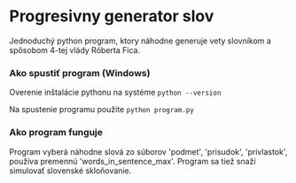 # Progresivny generator slov
Jednoduchý python program, ktory náhodne generuje vety slovníkom a spôsobom 4-tej vlády Róberta Fica. 
<!-- Program     -->

### Ako spustiť program (Windows)
Overenie inštalácie pythonu na systéme
`python --version`

Na spustenie programu použite 
`python program.py`


### Ako program funguje
Program vyberá náhodne slová zo súborov 'podmet', 'prisudok', 'privlastok', používa premennú 'words_in_sentence_max'. Program sa tiež snaží simulovať slovenské skloňovanie.